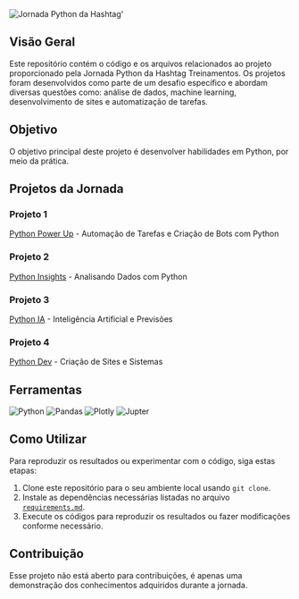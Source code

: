 <picture>
 <source media="(prefers-color-scheme: dark)" srcset="https://github.com/Thamine-sumaya/analise-de-dados-in-python-teste/blob/main/imagens/jornada%20python%20-%20dark.png?raw=true">
 <source media="(prefers-color-scheme: light)" srcset="https://github.com/Thamine-sumaya/analise-de-dados-in-python-teste/assets/160533319/93a1af46-8554-452b-9fb2-c1a1f3e18d6c">
 <img alt="Jornada Python da Hashtag' " src="prefers-color-scheme">
</picture>

## Visão Geral

Este repositório contém o código e os arquivos relacionados ao projeto proporcionado pela Jornada Python da Hashtag Treinamentos. Os projetos foram desenvolvidos como parte de um desafio específico e abordam diversas questões como: análise de dados, machine learning, desenvolvimento de sites e automatização de tarefas.

## Objetivo

O objetivo principal deste projeto é desenvolver habilidades em Python, por meio da prática.

## Projetos da Jornada
<!---<a href="">
   <img src="https://github.com/Thamine-sumaya/analise-de-dados-in-python-teste/blob/main/imagens/anota%C3%A7%C3%B5es%20dark%20mode.png?raw=true" alt="anotações" width="100" >
</a>---->

### Projeto 1
[Python Power Up](https://github.com/Thamine-sumaya/Jornada-Python/blob/main/Python%20Power%20Up/autotask.py) - Automação de Tarefas e Criação de Bots com Python

### Projeto 2
[Python Insights](https://github.com/Thamine-sumaya/Jornada-Python/blob/main/Python%20Insights/c%C3%B3digo.py) - Analisando Dados com Python

### Projeto 3
[Python IA](https://github.com/Thamine-sumaya/Jornada-Python/blob/main/Python%20IA/inicial.ipynb) - Inteligência Artificial e Previsões

### Projeto 4
[Python Dev](https://github.com/Thamine-sumaya/Jornada-Python/blob/main/Python%20Dev/chat.py) - Criação de Sites e Sistemas

## Ferramentas 
![Python](https://img.shields.io/badge/python-3670A0?style=for-the-badge&logo=python&logoColor=ffdd54)
![Pandas](https://img.shields.io/badge/pandas-%23150458.svg?style=for-the-badge&logo=pandas&logoColor=white)
![Plotly](https://img.shields.io/badge/Plotly-%233F4F75.svg?style=for-the-badge&logo=plotly&logoColor=white)
![Jupter](https://img.shields.io/badge/Jupyter-F37626.svg?&style=for-the-badge&logo=Jupyter&logoColor=white)

## Como Utilizar

Para reproduzir os resultados ou experimentar com o código, siga estas etapas:

1. Clone este repositório para o seu ambiente local usando `git clone`.
2. Instale as dependências necessárias listadas no arquivo [`requirements.md`](https://github.com/Thamine-sumaya/Jornada-Python/blob/main/requeriments.md).
3. Execute os códigos para reproduzir os resultados ou fazer modificações conforme necessário.

## Contribuição

Esse projeto não está aberto para contribuições, é apenas uma demonstração dos conhecimentos adquiridos durante a jornada.



